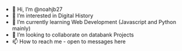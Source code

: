 - 👋 Hi, I’m @noahjb27
- 👀 I’m interested in Digital History
- 🌱 I’m currently learning Web Development (Javascript and Python mainly)
- 💞️ I’m looking to collaborate on databank Projects
- 📫 How to reach me - open to messages here

<!---
noahjb27/noahjb27 is a ✨ special ✨ repository because its `README.md` (this file) appears on your GitHub profile.
You can click the Preview link to take a look at your changes.
--->
